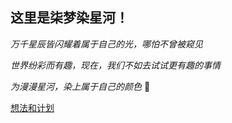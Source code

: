 ## 这里是柒梦染星河！

_万千星辰皆闪耀着属于自己的光，哪怕不曾被窥见_

_世界纷彩而有趣，现在，我们不如去试试更有趣的事情_

_为漫漫星河，染上属于自己的颜色_ 🌟

[想法和计划](想法和计划.md)
